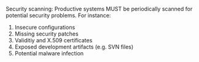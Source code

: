 Security scanning: Productive systems MUST be periodically scanned for potential security problems. For instance:

1. Insecure configurations
2. Missing security patches
3. Validitiy and X.509 certificates
4. Exposed development artifacts (e.g. SVN files)
5. Potential malware infection